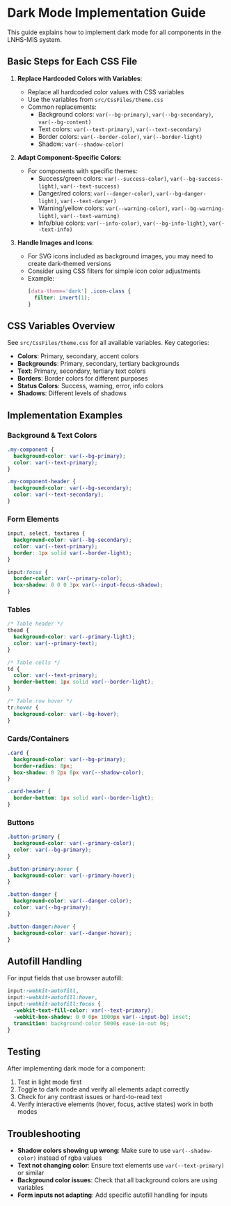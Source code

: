 # Dark Mode Implementation Guide

This guide explains how to implement dark mode for all components in the LNHS-MIS system.

## Basic Steps for Each CSS File

1. **Replace Hardcoded Colors with Variables**:
   - Replace all hardcoded color values with CSS variables
   - Use the variables from `src/CssFiles/theme.css`
   - Common replacements:
     - Background colors: `var(--bg-primary)`, `var(--bg-secondary)`, `var(--bg-content)`
     - Text colors: `var(--text-primary)`, `var(--text-secondary)`
     - Border colors: `var(--border-color)`, `var(--border-light)`
     - Shadow: `var(--shadow-color)`

2. **Adapt Component-Specific Colors**:
   - For components with specific themes:
     - Success/green colors: `var(--success-color)`, `var(--bg-success-light)`, `var(--text-success)`
     - Danger/red colors: `var(--danger-color)`, `var(--bg-danger-light)`, `var(--text-danger)`
     - Warning/yellow colors: `var(--warning-color)`, `var(--bg-warning-light)`, `var(--text-warning)`
     - Info/blue colors: `var(--info-color)`, `var(--bg-info-light)`, `var(--text-info)`

3. **Handle Images and Icons**:
   - For SVG icons included as background images, you may need to create dark-themed versions
   - Consider using CSS filters for simple icon color adjustments
   - Example: 
     ```css
     [data-theme='dark'] .icon-class {
       filter: invert(1);
     }
     ```

## CSS Variables Overview

See `src/CssFiles/theme.css` for all available variables. Key categories:

- **Colors**: Primary, secondary, accent colors
- **Backgrounds**: Primary, secondary, tertiary backgrounds
- **Text**: Primary, secondary, tertiary text colors
- **Borders**: Border colors for different purposes
- **Status Colors**: Success, warning, error, info colors
- **Shadows**: Different levels of shadows

## Implementation Examples

### Background & Text Colors

```css
.my-component {
  background-color: var(--bg-primary);
  color: var(--text-primary);
}

.my-component-header {
  background-color: var(--bg-secondary);
  color: var(--text-secondary);
}
```

### Form Elements

```css
input, select, textarea {
  background-color: var(--bg-secondary);
  color: var(--text-primary);
  border: 1px solid var(--border-light);
}

input:focus {
  border-color: var(--primary-color);
  box-shadow: 0 0 0 3px var(--input-focus-shadow);
}
```

### Tables

```css
/* Table header */
thead {
  background-color: var(--primary-light);
  color: var(--primary-text);
}

/* Table cells */
td {
  color: var(--text-primary);
  border-bottom: 1px solid var(--border-light);
}

/* Table row hover */
tr:hover {
  background-color: var(--bg-hover);
}
```

### Cards/Containers

```css
.card {
  background-color: var(--bg-primary);
  border-radius: 8px;
  box-shadow: 0 2px 8px var(--shadow-color);
}

.card-header {
  border-bottom: 1px solid var(--border-light);
}
```

### Buttons

```css
.button-primary {
  background-color: var(--primary-color);
  color: var(--bg-primary);
}

.button-primary:hover {
  background-color: var(--primary-hover);
}

.button-danger {
  background-color: var(--danger-color);
  color: var(--bg-primary);
}

.button-danger:hover {
  background-color: var(--danger-hover);
}
```

## Autofill Handling

For input fields that use browser autofill:

```css
input:-webkit-autofill,
input:-webkit-autofill:hover,
input:-webkit-autofill:focus {
  -webkit-text-fill-color: var(--text-primary);
  -webkit-box-shadow: 0 0 0px 1000px var(--input-bg) inset;
  transition: background-color 5000s ease-in-out 0s;
}
```

## Testing

After implementing dark mode for a component:

1. Test in light mode first
2. Toggle to dark mode and verify all elements adapt correctly
3. Check for any contrast issues or hard-to-read text
4. Verify interactive elements (hover, focus, active states) work in both modes

## Troubleshooting

- **Shadow colors showing up wrong**: Make sure to use `var(--shadow-color)` instead of rgba values
- **Text not changing color**: Ensure text elements use `var(--text-primary)` or similar
- **Background color issues**: Check that all background colors are using variables
- **Form inputs not adapting**: Add specific autofill handling for inputs